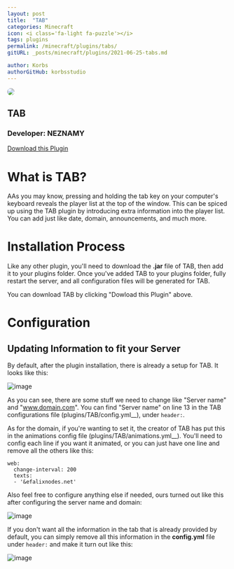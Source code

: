 ```yaml
---
layout: post
title:  "TAB"
categories: Minecraft
icon: <i class='fa-light fa-puzzle'></i>
tags: plugins
permalink: /minecraft/plugins/tabs/
gitURL: _posts/minecraft/plugins/2021-06-25-tabs.md

author: Korbs
authorGitHub: korbsstudio
---
```


<div class="install-plugin">
    <img style="border-radius: 7px;" src="https://www.spigotmc.org/data/resource_icons/57/57806.jpg?1617353588">
    <h2>TAB</h2>
    <h3>Developer: NEZNAMY</h3>
    <a href="https://www.spigotmc.org/resources/tab-1-5-x-1-17-free-version.57806/">Download this Plugin</a>
</div>

# What is TAB?
AAs you may know, pressing and holding the tab key on your computer's keyboard reveals the player list at the top of the window. This can be spiced up using the TAB plugin by introducing extra information into the player list. You can add just like date, domain, announcements, and much more.

# Installation Process
Like any other plugin, you'll need to download the __.jar__ file of TAB, then add it to your plugins folder. Once you've added TAB to your plugins folder, fully restart the server, and all configuration files will be generated for TAB.

You can download TAB by clicking "Dowload this Plugin" above.

# Configuration
## Updating Information to fit your Server
By default, after the plugin installation, there is already a setup for TAB. It looks like this:

![image](../../../assets/images/posts/plugins/tabs/TABS-preinstall-default.png)

As you can see, there are some stuff we need to change like "Server name" and "www.domain.com". You can find "Server name" on line 13 in the TAB configurations file (plugins/TAB/config.yml__), under `header:`.

As for the domain, if you're wanting to set it, the creator of TAB has put this in the animations config file (plugins/TAB/animations.yml__). You'll need to config each line if you want it animated, or you can just have one line and remove all the others like this:
```
web:
  change-interval: 200
  texts:
  - '&efalixnodes.net'
```

Also feel free to configure anything else if needed, ours turned out like this after configuring the server name and domain:

![image](../../../assets/images/posts/plugins/tabs/TABS-after-config.png)

If you don't want all the information in the tab that is already provided by default, you can simply remove all this information in the __config.yml__ file under `header:` and make it turn out like this:

![image](../../../assets/images/posts/plugins/tabs/TABS-simple.png)